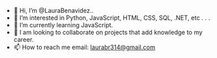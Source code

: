 - 👋 Hi, I’m @LauraBenavidez..
- 👀 I’m interested in Python, JavaScript, HTML, CSS, SQL, .NET, etc . . .
- 🌱 I’m currently learning JavaScript.
- 💞️ I am looking to collaborate on projects that add knowledge to my career.
- 📫 How to reach me  email: laurabr314@gmail.com
<!---
LauBena/LauBena is a ✨ special ✨ repository because its `README.md` (this file) appears on your GitHub profile.
You can click the Preview link to take a look at your changes.
--->
